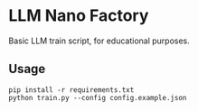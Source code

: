 # LLM Nano Factory

Basic LLM train script, for educational purposes.

## Usage

```shell
pip install -r requirements.txt
python train.py --config config.example.json
```

